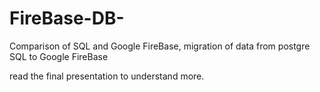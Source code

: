 # FireBase-DB-
Comparison of SQL and Google FireBase, migration of data from postgre SQL to Google FireBase

read the final presentation to understand more. 
